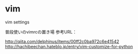 # vim
vim settings

普段使いのvimrcの置き場
参考URL：

http://qiita.com/delphinus/items/00ff2c0ba972c6e41542
http://hachibeechan.hateblo.jp/entry/vim-customize-for-python
